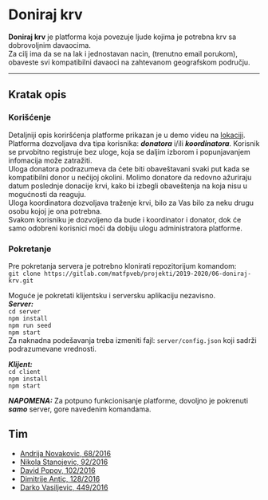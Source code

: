 
# Doniraj krv

__Doniraj krv__ je platforma koja povezuje ljude kojima je potrebna krv sa dobrovoljnim davaocima. <br>
Za cilj ima da se na lak i jednostavan nacin, (trenutno email porukom), obaveste svi kompatibilni davaoci na zahtevanom geografskom području.
___

## Kratak opis
### Korišćenje
Detaljniji opis koriršćenja platforme prikazan je u demo videu na [lokaciji](https://gitlab.com/matfpveb/projekti/2019-2020/06-doniraj-krv/-/blob/prerelease/demo/Doniraj-krv-demo.mp4).<br>
Platforma dozvoljava dva tipa korisnika: ___donatora___ i/ili ___koordinatora___.
Korisnik se prvobitno registruje bez uloge, koja se daljim izborom i popunjavanjem infomacija može zatražiti. <br>
Uloga donatora podrazumeva da ćete biti obaveštavani svaki put kada se kompatibilni donor u nečijoj okolini. Molimo donatore da redovno ažuriraju datum poslednje donacije krvi, kako bi izbegli obaveštenja na koja nisu u mogućnosti da reaguju. <br>
Uloga koordinatora dozvoljava traženje krvi, bilo za Vas bilo za neku drugu osobu kojoj je ona potrebna. <br>
Svakom korisniku je dozvoljeno da bude i koordinator i donator, dok će samo odobreni korisnici moći da dobiju ulogu administratora platforme.


### Pokretanje
Pre pokretanja servera je potrebno klonirati repozitorijum komandom:<br>
`git clone https://gitlab.com/matfpveb/projekti/2019-2020/06-doniraj-krv.git`

Moguće je pokretati klijentsku i serversku aplikaciju nezavisno.<br>
___Server:___<br>
`cd server`<br>
`npm install`<br>
`npm run seed`<br>
`npm start`<br>
Za naknadna podešavanja treba izmeniti fajl: `server/config.json` koji sadrži podrazumevane vrednosti.

___Klijent:___<br>
`cd client`<br>
`npm install`<br>
`npm start`<br>

___NAPOMENA:___
Za potpuno funkcionisanje platforme, dovoljno je pokrenuti ___samo___ server, gore navedenim komandama.

## Tim

- [Andrija Novakovic, 68/2016](https://gitlab.com/akinovak)
- [Nikola Stanojevic, 92/2016](https://gitlab.com/ov3rlord)
- [David Popov, 102/2016](https://gitlab.com/popdav)
- [Dimitrije Antic, 128/2016](https://gitlab.com/antic11d)
- [Darko Vasiljevic, 449/2016](https://gitlab.com/DarkoVasiljevic)
